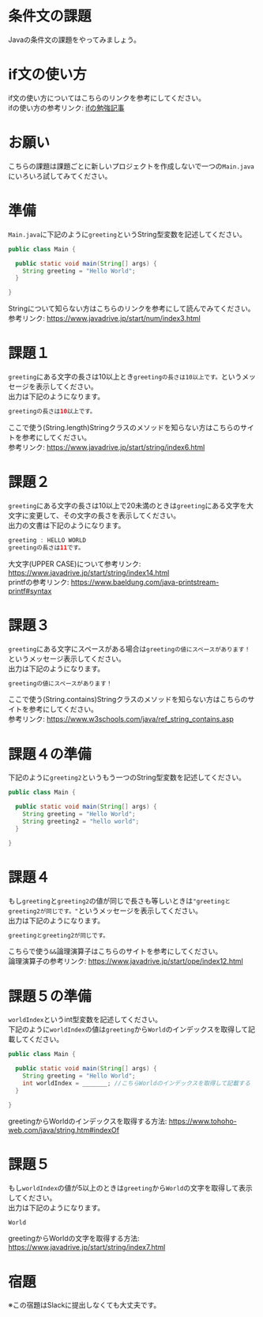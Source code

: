# 条件文の課題

Javaの条件文の課題をやってみましょう。

# if文の使い方

if文の使い方についてはこちらのリンクを参考にしてください。   
ifの使い方の参考リンク: [ifの勉強記事](https://github.com/reytech-co-jp/yume-project/blob/feature/if_statement_questions/lessons/java/02-Java%E3%81%AE%E6%9D%A1%E4%BB%B6%E5%95%8F%E9%A1%8C/.Java%E6%9D%A1%E4%BB%B6%E6%96%87%E3%81%AE%E5%8B%89%E5%BC%B7%E8%A8%98%E4%BA%8B.md#if)

# お願い
こちらの課題は課題ごとに新しいプロジェクトを作成しないで一つの`Main.java`にいろいろ試してみてください。

# 準備

`Main.java`に下記のように`greeting`というString型変数を記述してください。
```java
public class Main {

  public static void main(String[] args) {
    String greeting = "Hello World";
  }

}
```
Stringについて知らない方はこちらのリンクを参考にして読んでみてください。   
参考リンク: https://www.javadrive.jp/start/num/index3.html
 
# 課題１   

`greeting`にある文字の長さは10以上とき`greetingの長さは10以上です。`というメッセージを表示してください。   
出力は下記のようになります。
```java
greetingの長さは10以上です。
```
ここで使う(String.length)Stringクラスのメソッドを知らない方はこちらのサイトを参考にしてください。   
参考リンク: https://www.javadrive.jp/start/string/index6.html

# 課題２

`greeting`にある文字の長さは10以上で20未満のときは`greeting`にある文字を大文字に変更して、その文字の長さを表示してください。   
出力の文書は下記のようになります。
```java
greeting : HELLO WORLD
greetingの長さは11です。
```
大文字(UPPER CASE)について参考リンク: https://www.javadrive.jp/start/string/index14.html   
printfの参考リンク: https://www.baeldung.com/java-printstream-printf#syntax

# 課題３

`greeting`にある文字にスペースがある場合は`greetingの値にスペースがあります！`というメッセージ表示してください。   
出力は下記のようになります。
```java
greetingの値にスペースがあります！
```
ここで使う(String.contains)Stringクラスのメソッドを知らない方はこちらのサイトを参考にしてください。   
参考リンク: https://www.w3schools.com/java/ref_string_contains.asp  

# 課題４の準備

下記のように`greeting2`というもう一つのString型変数を記述してください。
```java
public class Main {

  public static void main(String[] args) {
    String greeting = "Hello World";
    String greeting2 = "hello world";
  }

}
```

# 課題４

もし`greeting`と`greeting2`の値が同じで長さも等しいときは`"greetingとgreeting2が同じです。"`というメッセージを表示してください。   
出力は下記のようになります。
```java
greetingとgreeting2が同じです。
```
こちらで使う`&&`論理演算子はこちらのサイトを参考にしてください。   
論理演算子の参考リンク: https://www.javadrive.jp/start/ope/index12.html   

# 課題５の準備 

`worldIndex`というint型変数を記述してください。   
下記のように`worldIndex`の値は`greeting`から`World`のインデックスを取得して記載してください。
```java
public class Main {

  public static void main(String[] args) {
    String greeting = "Hello World";
    int worldIndex = _______; //こちらWorldのインデックスを取得して記載する
  }

}
```
greetingからWorldのインデックスを取得する方法: https://www.tohoho-web.com/java/string.htm#indexOf

# 課題５

もし`worldIndex`の値が5以上のときは`greeting`から`World`の文字を取得して表示してください。   
出力は下記のようになります。
```java
World
```
greetingからWorldの文字を取得する方法: https://www.javadrive.jp/start/string/index7.html   

# 宿題

※この宿題はSlackに提出しなくても大丈夫です。
